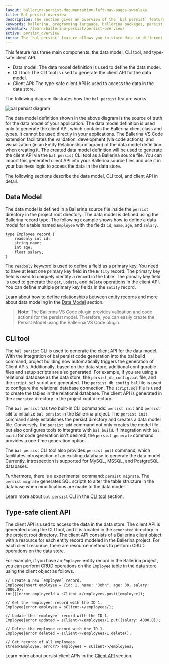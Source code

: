 ```yaml
---
layout: ballerina-persist-documentation-left-nav-pages-swanlake
title: Bal persist overview
description: The section gives an overview of the `bal persist` feature.
keywords: ballerina, programming language, ballerina packages, persist, data model, cli tool, client api
permalink: /learn/ballerina-persist/persist-overview/
active: persist_overview
intro: The `bal persist` feature allows you to store data in different data stores and retrieve them when needed. A data store can be a database or an in-memory cache. The `bal persist` feature currently supports in-memory tables, MySQL, MSSQL, PostgreSQL databases, Google Sheets, and Redis as data stores. As you can use the same syntax to access data in all these data stores, you do not need to learn different syntaxes to access data in different data stores.
---
```


This feature has three main components: the data model, CLI tool, and type-safe client API. 
* Data model: The data model definition is used to define the data model. 
* CLI tool: The CLI tool is used to generate the client API for the data model. 
* Client API: The type-safe client API is used to access the data in the data store.

The following diagram illustrates how the `bal persist` feature works.

![bal persist diagram](/learn/images/bal-persist-diagram.png "bal persist diagram")

The data model definition shown in the above diagram is the source of truth for the data model of your application. The data model definition is used only to generate the client API, which contains the Ballerina client class and types. It cannot be used directly in your applications.
The Ballerina VS Code extension facilitates the validation, development (via code actions), and visualization (in an Entity Relationship diagram) of the data model definition when creating it.
The created data model definition will be used to generate the client API via the `bal persist` CLI tool as a Ballerina source file. You can import this generated client API into your Ballerina source files and use it in your business logic to access the data in the data store.

The following sections describe the data model, CLI tool, and client API in detail.

## Data Model

The data model is defined in a Ballerina source file inside the `persist` directory in the project root directory. The data model is defined using the Ballerina record type. The following example shows how to define a data model for a table named `Employee` with the fields `id`, `name`, `age`, and `salary`.

```ballerina
type Employee record {
    readonly int id;
    string name;
    int age;
    float salary;
}
```

The `readonly` keyword is used to define a field as a primary key. You need to have at least one primary key field in the `Entity` record. The primary key field is used to uniquely identify a record in the table. The primary key field is used to generate the `get`, `update`, and `delete` operations in the client API. You can define multiple primary key fields in the `Entity` record.

Learn about how to define relationships between entity records and more about data modeling in the [Data Model](/learn/persist-model/) section.

> **Note:** The Ballerina VS Code plugin provides validation and code actions for the persist model. Therefore, you can easily create the Persist Model using the Ballerina VS Code plugin.

## CLI tool

The `bal persist` CLI is used to generate the client API for the data model. With the integration of bal persist code generation into the bal build command, project building now automatically triggers the generation of Client APIs. Additionally, based on the data store, additional configurable files and setup scripts are also generated. For example, if you are using a relational database as the data store, the `persist_db_config.bal` file, and the `script.sql` script are generated. The `persist_db_config.bal` file is used to configure the relational database connection. The `script.sql` file is used to create the tables in the relational database. The client API is generated in the `generated` directory in the project root directory.

The `bal persist` has two built-in CLI commands: `persist init` and `persist add` to initialize `bal persist` in the Ballerina project. The `persist init` command solely establishes the persist directory and creates a data model file. Conversely, the `persist add` command not only creates the model file but also configures tools to integrate with `bal build`. If integration with `bal build` for code generation isn't desired, the `persist generate` command provides a one-time generation option.

The `bal persist` CLI tool also provides `persist pull` command, which facilitates introspection of an existing database to generate the data model. Currently, introspection is supported for MySQL, MSSQL, and PostgreSQL databases.

Furthermore, there is a experimental command: `persist migrate`. The `persist migrate` generates SQL scripts to alter the table structure in the database when modifications are made to the data model.

Learn more about `bal persist` CLI in the [CLI tool](/learn/persist-cli-tool/) section.

## Type-safe client API

The client API is used to access the data in the data store. The client API is generated using the CLI tool, and it is located in the `generated` directory in the project root directory. The client API consists of a Ballerina client object with a resource for each entity record modeled in the Ballerina project. For each client resource, there are resource methods to perform CRUD operations on the data store.

For example, if you have an `Employee` entity record in the Ballerina project, you can perform CRUD operations on the `Employee` table in the data store using the client object as follows.

```ballerina
// Create a new `employee` record.
EmployeeInsert employee = {id: 1, name: "John", age: 30, salary: 3000.0};
int[]|error employeeId = sClient->/employees.post([employee]);

// Get the `employee` record with the ID 1.
Employee|error employee = sClient->/employees/1;

// Update the `employee` record with the ID 1.
Employee|error updated = sClient->/employees/1.put({salary: 4000.0});

// Delete the employee record with the ID 1.
Employee|error deleted = sClient->/employees/1.delete();

// Get records of all employees.
stream<Employee, error?> employees = sClient->/employees;
```

Learn more about persist client APIs in the [Client API](/learn/persist-client-api/) section.
